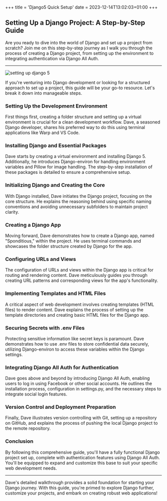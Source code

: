 +++
title = 'Django5 Quick Setup'
date = 2023-12-14T13:02:03+01:00
+++

## Setting Up a Django Project: A Step-by-Step Guide

Are you ready to dive into the world of Django and set up a project from scratch? Join me on this step-by-step journey as I walk you through the process of creating a Django project, from setting up the environment to integrating authentication via Django All Auth.

---

![setting up django 5](https://res.cloudinary.com/df4x68pyj/image/upload/v1702555610/quick_setup_django5_dxmvnr.jpg)



If you're venturing into Django development or looking for a structured approach to set up a project, this guide will be your go-to resource. Let's break it down into manageable steps.

### Setting Up the Development Environment

First things first, creating a folder structure and setting up a virtual environment is crucial for a clean development workflow. Dave, a seasoned Django developer, shares his preferred way to do this using terminal applications like Warp and VS Code.

### Installing Django and Essential Packages

Dave starts by creating a virtual environment and installing Django 5. Additionally, he introduces Django-environ for handling environment variables and Pillow for image handling. The step-by-step installation of these packages is detailed to ensure a comprehensive setup.

### Initializing Django and Creating the Core

With Django installed, Dave initiates the Django project, focusing on the core structure. He explains the reasoning behind using specific naming conventions and avoiding unnecessary subfolders to maintain project clarity.

### Creating a Django App

Moving forward, Dave demonstrates how to create a Django app, named "Sponditious," within the project. He uses terminal commands and showcases the folder structure created by Django for the app.

### Configuring URLs and Views

The configuration of URLs and views within the Django app is critical for routing and rendering content. Dave meticulously guides you through creating URL patterns and corresponding views for the app's functionality.

### Implementing Templates and HTML Files

A critical aspect of web development involves creating templates (HTML files) to render content. Dave explains the process of setting up the template directories and creating basic HTML files for the Django app.

### Securing Secrets with .env Files

Protecting sensitive information like secret keys is paramount. Dave demonstrates how to use .env files to store confidential data securely, utilizing Django-environ to access these variables within the Django settings.

### Integrating Django All Auth for Authentication

Dave goes above and beyond by introducing Django All Auth, enabling users to log in using Facebook or other social accounts. He outlines the installation process, configuration in settings.py, and the necessary steps to integrate social login features.

### Version Control and Deployment Preparation

Finally, Dave illustrates version controlling with Git, setting up a repository on GitHub, and explains the process of pushing the local Django project to the remote repository.

### Conclusion

By following this comprehensive guide, you'll have a fully functional Django project set up, complete with authentication features using Django All Auth. You'll be equipped to expand and customize this base to suit your specific web development needs.

---

Dave's detailed walkthrough provides a solid foundation for starting your Django journey. With this guide, you're primed to explore Django further, customize your projects, and embark on creating robust web applications!
